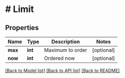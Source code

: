 # # Limit

## Properties

Name | Type | Description | Notes
------------ | ------------- | ------------- | -------------
**max** | **int** | Maximum to order | [optional]
**now** | **int** | Ordered now | [optional]

[[Back to Model list]](../../README.md#models) [[Back to API list]](../../README.md#endpoints) [[Back to README]](../../README.md)
